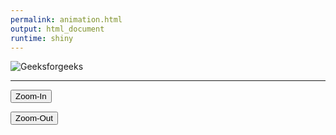 ```yaml
---
permalink: animation.html
output: html_document
runtime: shiny
---
```


<script src="../js/script.js"></script>
<div>
<img src=
"https://media.geeksforgeeks.org/wp-content/uploads/20190912174307/qwe1.png" 
            id="geeks" GFG="250" alt="Geeksforgeeks">
            
---
            
<button type="button" onclick="zoomin()">Zoom-In</button>
      
<button type="button" onclick="zoomout()"> Zoom-Out</button>
     
</div>
